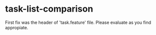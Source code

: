 # task-list-comparison
First fix was the header of 'task.feature' file.
Please evaluate as you find appropiate.